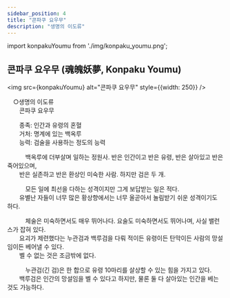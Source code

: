 ```yaml
---
sidebar_position: 4
title: "콘파쿠 요우무"
description: "생명의 이도류"
---
```


import konpakuYoumu from './img/konpaku_youmu.png';

## 콘파쿠 요우무 (魂魄妖夢, Konpaku Youmu)

<img src={konpakuYoumu} alt="콘파쿠 요우무" style={{width: 250}} />

　○생명의 이도류  
　　콘파쿠 요우무  

　　종족: 인간과 유령의 혼혈  
　　거처: 명계에 있는 백옥루  
　　능력: 검술을 사용하는 정도의 능력  

　　　백옥루에 더부살며 일하는 정원사. 반은 인간이고 반은 유령, 반은 살아있고 반은 죽어있으며,  
　　반은 실존하고 반은 환상인 미숙한 사람. 하지만 검은 두 개.  

　　　모든 일에 최선을 다하는 성격이지만 그게 보답받는 일은 적다.  
　　유별난 자들이 너무 많은 황상향에서는 너무 올곧아서 놀림받기 쉬운 성격이기도 하다.  

　　　체술은 미숙하면서도 매우 뛰어나다. 요술도 미숙하면서도 뛰어나며, 사실 밸런스가 잡혀 있다.  
　　요괴가 제련했다는 누관검과 백루검을 다뤄 적이든 유령이든 탄막이든 사람의 망설임이든 베어낼 수 있다.  
　　벨 수 없는 것은 조금밖에 없다.  

　　　누관검(긴 검)은 한 합으로 유령 10마리를 살상할 수 있는 힘을 가지고 있다.  
　　백루검은 인간의 망설임을 벨 수 있다고 하지만, 물론 둘 다 살아있는 인간을 베는 것도 가능하다.
